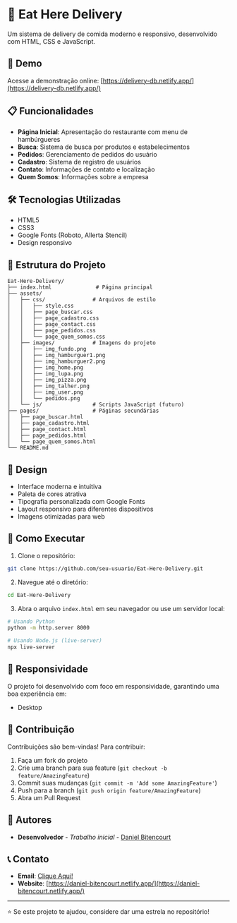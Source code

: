 # 🍔 Eat Here Delivery

Um sistema de delivery de comida moderno e responsivo, desenvolvido com HTML, CSS e JavaScript.

## 🚀 Demo

Acesse a demonstração online: [https://delivery-db.netlify.app/](https://delivery-db.netlify.app/)

## 📋 Funcionalidades

- **Página Inicial**: Apresentação do restaurante com menu de hambúrgueres
- **Busca**: Sistema de busca por produtos e estabelecimentos
- **Pedidos**: Gerenciamento de pedidos do usuário
- **Cadastro**: Sistema de registro de usuários
- **Contato**: Informações de contato e localização
- **Quem Somos**: Informações sobre a empresa

## 🛠️ Tecnologias Utilizadas

- HTML5
- CSS3
- Google Fonts (Roboto, Allerta Stencil)
- Design responsivo

## 📁 Estrutura do Projeto

```
Eat-Here-Delivery/
├── index.html              # Página principal
├── assets/
│   ├── css/               # Arquivos de estilo
│   │   ├── style.css
│   │   ├── page_buscar.css
│   │   ├── page_cadastro.css
│   │   ├── page_contact.css
│   │   ├── page_pedidos.css
│   │   └── page_quem_somos.css
│   ├── images/            # Imagens do projeto
│   │   ├── img_fundo.png
│   │   ├── img_hamburguer1.png
│   │   ├── img_hamburguer2.png
│   │   ├── img_home.png
│   │   ├── img_lupa.png
│   │   ├── img_pizza.png
│   │   ├── img_talher.png
│   │   ├── img_user.png
│   │   └── pedidos.png
│   └── js/                # Scripts JavaScript (futuro)
├── pages/                 # Páginas secundárias
│   ├── page_buscar.html
│   ├── page_cadastro.html
│   ├── page_contact.html
│   ├── page_pedidos.html
│   └── page_quem_somos.html
└── README.md
```

## 🎨 Design

- Interface moderna e intuitiva
- Paleta de cores atrativa
- Tipografia personalizada com Google Fonts
- Layout responsivo para diferentes dispositivos
- Imagens otimizadas para web

## 🚀 Como Executar

1. Clone o repositório:
```bash
git clone https://github.com/seu-usuario/Eat-Here-Delivery.git
```

2. Navegue até o diretório:
```bash
cd Eat-Here-Delivery
```

3. Abra o arquivo `index.html` em seu navegador ou use um servidor local:
```bash
# Usando Python
python -m http.server 8000

# Usando Node.js (live-server)
npx live-server
```

## 📱 Responsividade

O projeto foi desenvolvido com foco em responsividade, garantindo uma boa experiência em:
- Desktop

## 🤝 Contribuição

Contribuições são bem-vindas! Para contribuir:

1. Faça um fork do projeto
2. Crie uma branch para sua feature (`git checkout -b feature/AmazingFeature`)
3. Commit suas mudanças (`git commit -m 'Add some AmazingFeature'`)
4. Push para a branch (`git push origin feature/AmazingFeature`)
5. Abra um Pull Request

## 👥 Autores

- **Desenvolvedor** - *Trabalho inicial* - [Daniel Bitencourt](https://github.com/daniel9115)

## 📞 Contato


- **Email**:  <a href="mailto:bitencourtdaniel30@gmail.com" target="_blank">Clique Aqui!</a>
- **Website**: [https://daniel-bitencourt.netlify.app/](https://daniel-bitencourt.netlify.app/)

---

⭐ Se este projeto te ajudou, considere dar uma estrela no repositório!
